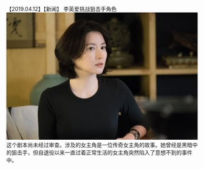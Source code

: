 【2019.04.12】【新闻】 李英爱挑战狙击手角色      
![pic](./1.jpg)   
这个剧本尚未经过审查。涉及的女主角是一位传奇女主角的故事。她曾经是黑暗中的狙击手，但自退役以来一直过着正常生活的女主角突然陷入了意想不到的事件中。
